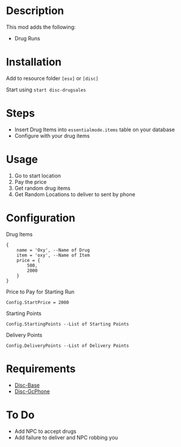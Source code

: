 # Description

This mod adds the following:

- Drug Runs

# Installation
Add to resource folder `[esx]` or `[disc]`

Start using `start disc-drugsales`

# Steps

- Insert Drug Items into `essentialmode.items` table on your database
- Configure with your drug items

# Usage
1. Go to start location
2. Pay the price
3. Get random drug items
4. Get Random Locations to deliver to sent by phone

# Configuration

Drug Items
```
{ 
    name = 'Oxy', --Name of Drug
    item = 'oxy', --Name of Item
    price = { 
        500,
        2000
    } 
}
```

Price to Pay for Starting Run
```
Config.StartPrice = 2000
```

Starting Points
```
Config.StartingPoints --List of Starting Points
```

Delivery Points
```
Config.DeliveryPoints --List of Delivery Points
```

# Requirements

- [Disc-Base](https://github.com/DiscworldZA/gta-resources/tree/master/disc-base)
- [Disc-GcPhone](https://github.com/DiscworldZA/gta-resources/tree/master/disc-gcphone)


# To Do

- Add NPC to accept drugs
- Add failure to deliver and NPC robbing you
